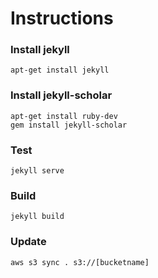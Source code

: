 # Instructions

### Install jekyll

```
apt-get install jekyll
```

### Install jekyll-scholar

```
apt-get install ruby-dev
gem install jekyll-scholar
```

### Test
```
jekyll serve
```

### Build
```
jekyll build
```

### Update

```
aws s3 sync . s3://[bucketname]
```
